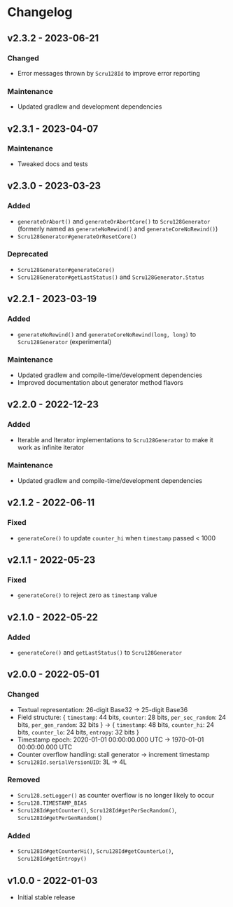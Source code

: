 # Changelog

## v2.3.2 - 2023-06-21

### Changed

- Error messages thrown by `Scru128Id` to improve error reporting

### Maintenance

- Updated gradlew and development dependencies

## v2.3.1 - 2023-04-07

### Maintenance

- Tweaked docs and tests

## v2.3.0 - 2023-03-23

### Added

- `generateOrAbort()` and `generateOrAbortCore()` to `Scru128Generator`
  (formerly named as `generateNoRewind()` and `generateCoreNoRewind()`)
- `Scru128Generator#generateOrResetCore()`

### Deprecated

- `Scru128Generator#generateCore()`
- `Scru128Generator#getLastStatus()` and `Scru128Generator.Status`

## v2.2.1 - 2023-03-19

### Added

- `generateNoRewind()` and `generateCoreNoRewind(long, long)` to
  `Scru128Generator` (experimental)

### Maintenance

- Updated gradlew and compile-time/development dependencies
- Improved documentation about generator method flavors

## v2.2.0 - 2022-12-23

### Added

- Iterable and Iterator implementations to `Scru128Generator` to make it work as
  infinite iterator

### Maintenance

- Updated gradlew and compile-time/development dependencies

## v2.1.2 - 2022-06-11

### Fixed

- `generateCore()` to update `counter_hi` when `timestamp` passed < 1000

## v2.1.1 - 2022-05-23

### Fixed

- `generateCore()` to reject zero as `timestamp` value

## v2.1.0 - 2022-05-22

### Added

- `generateCore()` and `getLastStatus()` to `Scru128Generator`

## v2.0.0 - 2022-05-01

### Changed

- Textual representation: 26-digit Base32 -> 25-digit Base36
- Field structure: { `timestamp`: 44 bits, `counter`: 28 bits, `per_sec_random`:
  24 bits, `per_gen_random`: 32 bits } -> { `timestamp`: 48 bits, `counter_hi`:
  24 bits, `counter_lo`: 24 bits, `entropy`: 32 bits }
- Timestamp epoch: 2020-01-01 00:00:00.000 UTC -> 1970-01-01 00:00:00.000 UTC
- Counter overflow handling: stall generator -> increment timestamp
- `Scru128Id.serialVersionUID`: 3L -> 4L

### Removed

- `Scru128.setLogger()` as counter overflow is no longer likely to occur
- `Scru128.TIMESTAMP_BIAS`
- `Scru128Id#getCounter()`, `Scru128Id#getPerSecRandom()`, `Scru128Id#getPerGenRandom()`

### Added

- `Scru128Id#getCounterHi()`, `Scru128Id#getCounterLo()`, `Scru128Id#getEntropy()`

## v1.0.0 - 2022-01-03

- Initial stable release
